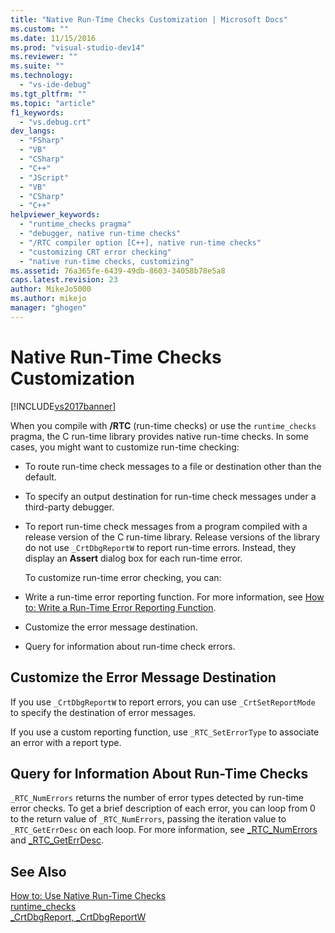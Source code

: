 ```yaml
---
title: "Native Run-Time Checks Customization | Microsoft Docs"
ms.custom: ""
ms.date: 11/15/2016
ms.prod: "visual-studio-dev14"
ms.reviewer: ""
ms.suite: ""
ms.technology: 
  - "vs-ide-debug"
ms.tgt_pltfrm: ""
ms.topic: "article"
f1_keywords: 
  - "vs.debug.crt"
dev_langs: 
  - "FSharp"
  - "VB"
  - "CSharp"
  - "C++"
  - "JScript"
  - "VB"
  - "CSharp"
  - "C++"
helpviewer_keywords: 
  - "runtime_checks pragma"
  - "debugger, native run-time checks"
  - "/RTC compiler option [C++], native run-time checks"
  - "customizing CRT error checking"
  - "native run-time checks, customizing"
ms.assetid: 76a365fe-6439-49db-8603-34058b78e5a8
caps.latest.revision: 23
author: MikeJo5000
ms.author: mikejo
manager: "ghogen"
---
```

# Native Run-Time Checks Customization
[!INCLUDE[vs2017banner](../includes/vs2017banner.md)]

When you compile with **/RTC** (run-time checks) or use the `runtime_checks` pragma, the C run-time library provides native run-time checks. In some cases, you might want to customize run-time checking:  
  
- To route run-time check messages to a file or destination other than the default.  
  
- To specify an output destination for run-time check messages under a third-party debugger.  
  
- To report run-time check messages from a program compiled with a release version of the C run-time library. Release versions of the library do not use `_CrtDbgReportW` to report run-time errors. Instead, they display an **Assert** dialog box for each run-time error.  
  
  To customize run-time error checking, you can:  
  
- Write a run-time error reporting function. For more information, see [How to: Write a Run-Time Error Reporting Function](../debugger/how-to-write-a-run-time-error-reporting-function.md).  
  
- Customize the error message destination.  
  
- Query for information about run-time check errors.  
  
## Customize the Error Message Destination  
 If you use `_CrtDbgReportW` to report errors, you can use `_CrtSetReportMode` to specify the destination of error messages.  
  
 If you use a custom reporting function, use `_RTC_SetErrorType` to associate an error with a report type.  
  
## Query for Information About Run-Time Checks  
 `_RTC_NumErrors` returns the number of error types detected by run-time error checks. To get a brief description of each error, you can loop from 0 to the return value of `_RTC_NumErrors`, passing the iteration value to `_RTC_GetErrDesc` on each loop. For more information, see [_RTC_NumErrors](http://msdn.microsoft.com/library/7e82adae-38e2-4f8b-bc0b-37bda8109fd1) and [_RTC_GetErrDesc](http://msdn.microsoft.com/library/7994ec2b-5488-4fd4-806d-a166c9a9f927).  
  
## See Also  
 [How to: Use Native Run-Time Checks](../debugger/how-to-use-native-run-time-checks.md)   
 [runtime_checks](http://msdn.microsoft.com/library/ae50b43f-f88d-47ad-a2db-3389e9e7df5b)   
 [_CrtDbgReport, _CrtDbgReportW](http://msdn.microsoft.com/library/6e581fb6-f7fb-4716-9432-f0145d639ecc)





